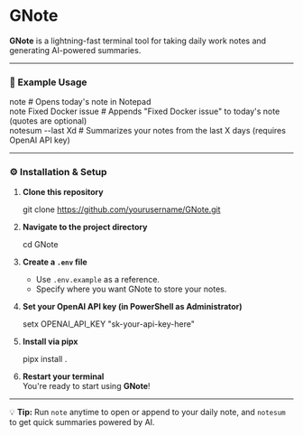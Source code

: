 # GNote

**GNote** is a lightning-fast terminal tool for taking daily work notes and generating AI-powered summaries.

---

### 🚀 Example Usage

note                      # Opens today's note in Notepad  
note Fixed Docker issue   # Appends "Fixed Docker issue" to today's note (quotes are optional)  
notesum --last Xd         # Summarizes your notes from the last X days (requires OpenAI API key)

---

### ⚙️ Installation & Setup

1. **Clone this repository**

   git clone https://github.com/yourusername/GNote.git

2. **Navigate to the project directory**

   cd GNote

3. **Create a `.env` file**
   - Use `.env.example` as a reference.
   - Specify where you want GNote to store your notes.

4. **Set your OpenAI API key (in PowerShell as Administrator)**

   setx OPENAI_API_KEY "sk-your-api-key-here"

5. **Install via pipx**

   pipx install .

6. **Restart your terminal**  
   You're ready to start using **GNote**!

---

💡 **Tip:** Run `note` anytime to open or append to your daily note, and `notesum` to get quick summaries powered by AI.
